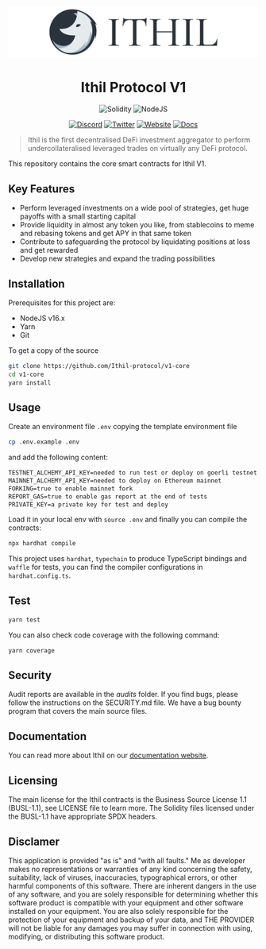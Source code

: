 ![ithil](header.png)

<h1 align="center">Ithil Protocol V1</h1>

<div align="center">

![Solidity](https://img.shields.io/badge/Solidity-0.8.12-e6e6e6?style=for-the-badge&logo=solidity&logoColor=black) ![NodeJS](https://img.shields.io/badge/Node.js-16.x-339933?style=for-the-badge&logo=nodedotjs&logoColor=white)

[![Discord](https://img.shields.io/badge/Discord-7289DA?style=for-the-badge&logo=discord&logoColor=white)](https://discord.gg/tEaGBcGdQC) [![Twitter](https://img.shields.io/badge/Twitter-1DA1F2?style=for-the-badge&logo=twitter&logoColor=white)](https://twitter.com/ithil_protocol) [![Website](https://img.shields.io/badge/Website-E34F26?style=for-the-badge&logo=Google-chrome&logoColor=white)](https://ithil.fi/) [![Docs](https://img.shields.io/badge/Docs-7B36ED?style=for-the-badge&logo=gitbook&logoColor=white)](https://docs.ithil.fi/)

</div>

> Ithil is the first decentralised DeFi investment aggregator to perform undercollateralised leveraged trades on virtually any DeFi protocol.

This repository contains the core smart contracts for Ithil V1.

## Key Features

- Perform leveraged investments on a wide pool of strategies, get huge payoffs with a small starting capital
- Provide liquidity in almost any token you like, from stablecoins to meme and rebasing tokens and get APY in that same token
- Contribute to safeguarding the protocol by liquidating positions at loss and get rewarded
- Develop new strategies and expand the trading possibilities

## Installation

Prerequisites for this project are:

- NodeJS v16.x
- Yarn
- Git

To get a copy of the source

```bash
git clone https://github.com/Ithil-protocol/v1-core
cd v1-core
yarn install
```

## Usage

Create an environment file `.env` copying the template environment file

```bash
cp .env.example .env
```

and add the following content:

```text
TESTNET_ALCHEMY_API_KEY=needed to run test or deploy on goerli testnet
MAINNET_ALCHEMY_API_KEY=needed to deploy on Ethereum mainnet
FORKING=true to enable mainnet fork
REPORT_GAS=true to enable gas report at the end of tests
PRIVATE_KEY=a private key for test and deploy
```

Load it in your local env with `source .env` and finally you can compile the contracts:

```bash
npx hardhat compile
```

This project uses `hardhat`, `typechain` to produce TypeScript bindings and `waffle` for tests, you can find the compiler configurations in `hardhat.config.ts`.

## Test

```bash
yarn test
```

You can also check code coverage with the following command:

```bash
yarn coverage
```

## Security

Audit reports are available in the _audits_ folder.
If you find bugs, please follow the instructions on the SECURITY.md file. We have a bug bounty program that covers the main source files.

## Documentation

You can read more about Ithil on our [documentation website](https://docs.ithil.fi/).

## Licensing

The main license for the Ithil contracts is the Business Source License 1.1 (BUSL-1.1), see LICENSE file to learn more. The Solidity files licensed under the BUSL-1.1 have appropriate SPDX headers.

## Disclamer

This application is provided "as is" and "with all faults." Me as developer makes no representations or warranties of any kind concerning the safety, suitability, lack of viruses, inaccuracies, typographical errors, or other harmful components of this software. There are inherent dangers in the use of any software, and you are solely responsible for determining whether this software product is compatible with your equipment and other software installed on your equipment. You are also solely responsible for the protection of your equipment and backup of your data, and THE PROVIDER will not be liable for any damages you may suffer in connection with using, modifying, or distributing this software product.
